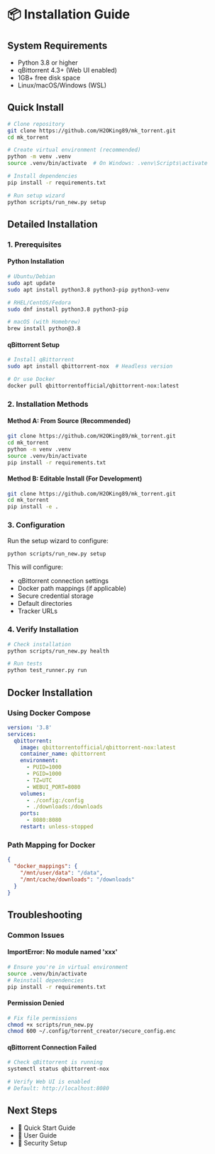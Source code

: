 # 📦 Installation Guide

## System Requirements

- Python 3.8 or higher
- qBittorrent 4.3+ (Web UI enabled)
- 1GB+ free disk space
- Linux/macOS/Windows (WSL)

## Quick Install

```bash
# Clone repository
git clone https://github.com/H2OKing89/mk_torrent.git
cd mk_torrent

# Create virtual environment (recommended)
python -m venv .venv
source .venv/bin/activate  # On Windows: .venv\Scripts\activate

# Install dependencies
pip install -r requirements.txt

# Run setup wizard
python scripts/run_new.py setup
```

## Detailed Installation

### 1. Prerequisites

#### Python Installation

```bash
# Ubuntu/Debian
sudo apt update
sudo apt install python3.8 python3-pip python3-venv

# RHEL/CentOS/Fedora
sudo dnf install python3.8 python3-pip

# macOS (with Homebrew)
brew install python@3.8
```

#### qBittorrent Setup

```bash
# Install qBittorrent
sudo apt install qbittorrent-nox  # Headless version

# Or use Docker
docker pull qbittorrentofficial/qbittorrent-nox:latest
```

### 2. Installation Methods

#### Method A: From Source (Recommended)

```bash
git clone https://github.com/H2OKing89/mk_torrent.git
cd mk_torrent
python -m venv .venv
source .venv/bin/activate
pip install -r requirements.txt
```

#### Method B: Editable Install (For Development)

```bash
git clone https://github.com/H2OKing89/mk_torrent.git
cd mk_torrent
pip install -e .
```

### 3. Configuration

Run the setup wizard to configure:

```bash
python scripts/run_new.py setup
```

This will configure:

- qBittorrent connection settings
- Docker path mappings (if applicable)
- Secure credential storage
- Default directories
- Tracker URLs

### 4. Verify Installation

```bash
# Check installation
python scripts/run_new.py health

# Run tests
python test_runner.py run
```

## Docker Installation

### Using Docker Compose

```yaml
version: '3.8'
services:
  qbittorrent:
    image: qbittorrentofficial/qbittorrent-nox:latest
    container_name: qbittorrent
    environment:
      - PUID=1000
      - PGID=1000
      - TZ=UTC
      - WEBUI_PORT=8080
    volumes:
      - ./config:/config
      - ./downloads:/downloads
    ports:
      - 8080:8080
    restart: unless-stopped
```

### Path Mapping for Docker

```json
{
  "docker_mappings": {
    "/mnt/user/data": "/data",
    "/mnt/cache/downloads": "/downloads"
  }
}
```

## Troubleshooting

### Common Issues

#### ImportError: No module named 'xxx'

```bash
# Ensure you're in virtual environment
source .venv/bin/activate
# Reinstall dependencies
pip install -r requirements.txt
```

#### Permission Denied

```bash
# Fix file permissions
chmod +x scripts/run_new.py
chmod 600 ~/.config/torrent_creator/secure_config.enc
```

#### qBittorrent Connection Failed

```bash
# Check qBittorrent is running
systemctl status qbittorrent-nox

# Verify Web UI is enabled
# Default: http://localhost:8080
```

## Next Steps

- 🎯 Quick Start Guide
- 📖 User Guide
- 🔐 Security Setup
